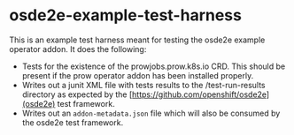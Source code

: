# osde2e-example-test-harness

This is an example test harness meant for testing the osde2e example operator addon. It does the following:

* Tests for the existence of the prowjobs.prow.k8s.io CRD. This should be present if the prow
  operator addon has been installed properly.
* Writes out a junit XML file with tests results to the /test-run-results directory as expected
  by the [https://github.com/openshift/osde2e](osde2e) test framework.
* Writes out an `addon-metadata.json` file which will also be consumed by the osde2e test framework.
